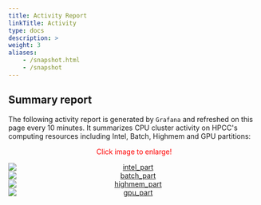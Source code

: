 ```yaml
---
title: Activity Report
linkTitle: Activity
type: docs
description: >
weight: 3
aliases:
    - /snapshot.html
    - /snapshot
---
```


## Summary report

The following activity report is generated by `Grafana` and refreshed on this page every 10 minutes.
It summarizes CPU cluster activity on HPCC's computing resources including Intel, Batch, Highmem and GPU partitions:

<p style="text-align: center;"><font color="red">Click image to enlarge!</font></p>

<div>
    <a href="https://cluster.hpcc.ucr.edu/activity-report/">
        <img alt="intel_part" border="0" src="https://cluster.hpcc.ucr.edu/activity-report/pane2.png" style="display:block;margin-right:auto;margin-left:auto;text-align:center;">
        <img alt="batch_part" border="0" src="https://cluster.hpcc.ucr.edu/activity-report/pane3.png" style="display:block;margin-right:auto;margin-left:auto;text-align:center;">
        <img alt="highmem_part" border="0" src="https://cluster.hpcc.ucr.edu/activity-report/pane4.png" style="display:block;margin-right:auto;margin-left:auto;text-align:center;">
        <img alt="gpu_part" border="0" src="https://cluster.hpcc.ucr.edu/activity-report/pane5.png" style="display:block;margin-right:auto;margin-left:auto;text-align:center;">
    </a>
</div>
